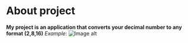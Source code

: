# About project
**My project is an application that converts your decimal number to any format (2,8,16)**
*Example*:
![Image alt](https://github.com/ViVA505/converter_numbers/assets/119343910/11c47f49-ece6-403f-87ba-c4c7070b1d21)



